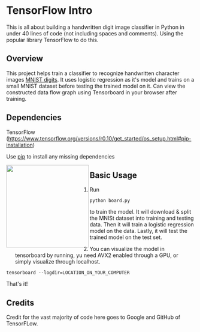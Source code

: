# TensorFlow Intro
This is all about building a handwritten digit image classifier in Python in under 40 lines of code (not including spaces and comments). Using the popular library TensorFlow to do this. 

## Overview

This project helps train a classifier to recognize handwritten character images [MNIST digits](http://yann.lecun.com/exdb/mnist/). It uses logistic regression as it's model and trains on a small MNIST dataset before testing the trained model on it. Can view the constructed data flow graph using Tensorboard in your browser after training.


## Dependencies

TensorFlow (https://www.tensorflow.org/versions/r0.10/get_started/os_setup.html#pip-installation)

Use [pip](https://pypi.python.org/pypi/pip) to install any missing dependencies
<p>
<img src="https://camo.githubusercontent.com/d440ac2eee1cb3ea33340a2c5f6f15a0878e9275/687474703a2f2f692e7974696d672e636f6d2f76692f3051493378675875422d512f687164656661756c742e6a7067" height="220px" align="left">
</p>

## Basic Usage

1. Run 
```
python board.py
``` 
to train the model. It will download & split the MNISt dataset into training and testing data. Then it will train a logistic regression model on the data. Lastly, it will test the trained model on the test set.

2. You can visualize the model in tensorboard by running, yu need AVX2 enabled through a GPU, or simply visualize through localhost.
```
tensorboard --logdir=LOCATION_ON_YOUR_COMPUTER
```
That's it!

## Credits

Credit for the vast majority of code here goes to Google and GitHub of TensorFLow.
